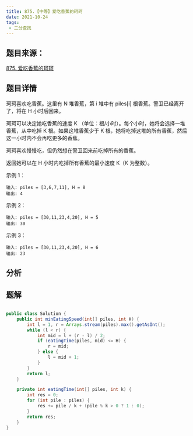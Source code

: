 ```yaml
---
title: 875.【中等】爱吃香蕉的珂珂
date: 2021-10-24
tags: 
 - 二分查找
---
```


## 题目来源：
[875. 爱吃香蕉的珂珂]([链接网址](https://leetcode-cn.com/problems/koko-eating-bananas/) "875. 爱吃香蕉的珂珂")

## 题目详情

珂珂喜欢吃香蕉。这里有 N 堆香蕉，第 i 堆中有 piles[i] 根香蕉。警卫已经离开了，将在 H 小时后回来。

珂珂可以决定她吃香蕉的速度 K （单位：根/小时）。每个小时，她将会选择一堆香蕉，从中吃掉 K 根。如果这堆香蕉少于 K 根，她将吃掉这堆的所有香蕉，然后这一小时内不会再吃更多的香蕉。  

珂珂喜欢慢慢吃，但仍然想在警卫回来前吃掉所有的香蕉。

返回她可以在 H 小时内吃掉所有香蕉的最小速度 K（K 为整数）。

示例 1：
```
输入: piles = [3,6,7,11], H = 8
输出: 4
```


示例 2：
```
输入: piles = [30,11,23,4,20], H = 5
输出: 30
```

示例 3：
```
输入: piles = [30,11,23,4,20], H = 6
输出: 23
```

## 分析

## 题解

```java

public class Solution {
    public int minEatingSpeed(int[] piles, int H) {
        int l = 1, r = Arrays.stream(piles).max().getAsInt();
        while (l < r) {
            int mid = l + (r - l) / 2;
            if (eatingTime(piles, mid) <= H) {
                r = mid;
            } else {
                l = mid + 1;
            }
        }
        return l;
    }

    private int eatingTime(int[] piles, int k) {
        int res = 0;
        for (int pile : piles) {
            res += pile / k + (pile % k > 0 ? 1 : 0);
        }
        return res;
    }
}

```